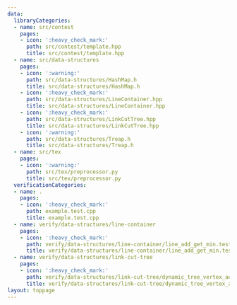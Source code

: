 ```yaml
---
data:
  libraryCategories:
  - name: src/contest
    pages:
    - icon: ':heavy_check_mark:'
      path: src/contest/template.hpp
      title: src/contest/template.hpp
  - name: src/data-structures
    pages:
    - icon: ':warning:'
      path: src/data-structures/HashMap.h
      title: src/data-structures/HashMap.h
    - icon: ':heavy_check_mark:'
      path: src/data-structures/LineContainer.hpp
      title: src/data-structures/LineContainer.hpp
    - icon: ':heavy_check_mark:'
      path: src/data-structures/LinkCutTree.hpp
      title: src/data-structures/LinkCutTree.hpp
    - icon: ':warning:'
      path: src/data-structures/Treap.h
      title: src/data-structures/Treap.h
  - name: src/tex
    pages:
    - icon: ':warning:'
      path: src/tex/preprocessor.py
      title: src/tex/preprocessor.py
  verificationCategories:
  - name: .
    pages:
    - icon: ':heavy_check_mark:'
      path: example.test.cpp
      title: example.test.cpp
  - name: verify/data-structures/line-container
    pages:
    - icon: ':heavy_check_mark:'
      path: verify/data-structures/line-container/line_add_get_min.test.cpp
      title: verify/data-structures/line-container/line_add_get_min.test.cpp
  - name: verify/data-structures/link-cut-tree
    pages:
    - icon: ':heavy_check_mark:'
      path: verify/data-structures/link-cut-tree/dynamic_tree_vertex_add_path_sum.test.cpp
      title: verify/data-structures/link-cut-tree/dynamic_tree_vertex_add_path_sum.test.cpp
layout: toppage
---
```

